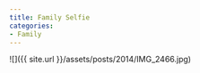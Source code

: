 ```yaml
---
title: Family Selfie
categories:
- Family
---
```


![]({{ site.url }}/assets/posts/2014/IMG_2466.jpg)
